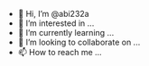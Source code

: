 - 👋 Hi, I’m @abi232a
- 👀 I’m interested in ...
- 🌱 I’m currently learning ...
- 💞️ I’m looking to collaborate on ...
- 📫 How to reach me ...

<!---
abi232a/abi232a is a ✨ special ✨ repository because its `README.md` (this file) appears on your GitHub profile.
You can click the Preview link to take a look at your changes.
--->
